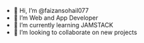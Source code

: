 - 👋 Hi, I’m @faizansohail077
- 👀 I’m Web and App Developer
- 🌱 I’m currently learning JAMSTACK
- 💞️ I’m looking to collaborate on new projects

<!---
faizansohail077/faizansohail077 is a ✨ special ✨ repository because its `README.md` (this file) appears on your GitHub profile.
You can click the Preview link to take a look at your changes.
--->
